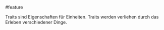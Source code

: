 #feature 

Traits sind Eigenschaften für Einheiten.
Traits werden verliehen durch das Erleben verschiedener Dinge.
